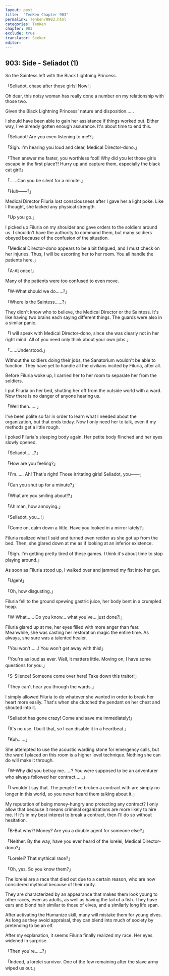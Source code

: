 ```yaml
---
layout: post
title:  "TenKen Chapter 903"
permalink: Tenken/0903.html
categories: TenKen
chapter: 903
exclude: true
translator: Seeker
editor: 
---
```

<h2>903: Side - Seliadot (1)</h2>

So the Saintess left with the Black Lightning Princess.

「Seliadot, chase after those girls! Now!」

Oh dear, this noisy woman has really done a number on my relationship with those two.

Given the Black Lightning Princess' nature and disposition……

I should have been able to gain her assistance if things worked out. Either way, I've already gotten enough assurance. It's about time to end this.

「Seliadot! Are you even listening to me!?」

「Sigh. I'm hearing you loud and clear, Medical Director-dono.」

「Then answer me faster, you worthless fool! Why did you let those girls escape in the first place?! Hurry up and capture them, especially the black cat girl!」

「……Can you be silent for a minute.」

「Huh――?」

Medical Director Filuria lost consciousness after I gave her a light poke. Like I thought, she lacked any physical strength.

「Up you go.」

I picked up Filuria on my shoulder and gave orders to the soldiers around us. I shouldn't have the authority to command them, but many soldiers obeyed because of the confusion of the situation.

「Medical Director-dono appears to be a bit fatigued, and I must check on her injuries. Thus, I will be escorting her to her room. You all handle the patients here.」

「A-At once!」

Many of the patients were too confused to even move.

「W-What should we do……?」

「Where is the Saintess……?」

They didn't know who to believe, the Medical Director or the Saintess. It's like having two brains each saying different things. The guards were also in a similar panic.

「I will speak with Medical Director-dono, since she was clearly not in her right mind. All of you need only think about your own jobs.」

「……Understood.」

Without the soldiers doing their jobs, the Sanatorium wouldn't be able to function. They have yet to handle all the civilians incited by Filuria, after all.

Before Filuria woke up, I carried her to her room to separate her from the soldiers.

I put Filuria on her bed, shutting her off from the outside world with a ward. Now there is no danger of anyone hearing us.

「Well then……」

I've been polite so far in order to learn what I needed about the organization, but that ends today. Now I only need her to talk, even if my methods get a little rough.

I poked Filuria's sleeping body again. Her petite body flinched and her eyes slowly opened.

「Seliadot……?」

「How are you feeling?」

「I'm…… Ah! That's right! Those irritating girls! Seliadot, you――」

「Can you shut up for a minute?」

「What are you smiling about!?」

「Ah man, how annoying.」

「Seliadot, you…!」

「Come on, calm down a little. Have you looked in a mirror lately?」

Filuria realized what I said and turned even redder as she got up from the bed. Then, she glared down at me as if looking at an inferior existence.

「Sigh. I'm getting pretty tired of these games. I think it's about time to stop playing around.」

As soon as Filuria stood up, I walked over and jammed my fist into her gut.

「Ugeh!」

「Oh, how disgusting.」

Filuria fell to the ground spewing gastric juice, her body bent in a crumpled heap.

「W-What…… Do you know… what you've… just done?!」

Filuria glared up at me, her eyes filled with more anger than fear. Meanwhile, she was casting her restoration magic the entire time. As always, she sure was a talented healer.

「You won't……! You won't get away with this!」

「You're as loud as ever. Well, it matters little. Moving on, I have some questions for you.」

「S-Silence! Someone come over here! Take down this traitor!」

「They can't hear you through the wards.」

I simply allowed Filuria to do whatever she wanted in order to break her heart more easily. That's when she clutched the pendant on her chest and shouted into it.

「Seliadot has gone crazy! Come and save me immediately!」

「It's no use. I built that, so I can disable it in a heartbeat.」

「Kuh……」

She attempted to use the acoustic warding stone for emergency calls, but the ward I placed on this room is a higher level technique. Nothing she can do will make it through.

「W-Why did you betray me……? You were supposed to be an adventurer who always followed her contract……」

「I wouldn't say that. The people I've broken a contract with are simply no longer in this world, so you never heard them talking about it.」

My reputation of being money-hungry and protecting any contract? I only allow that because it means criminal organizations are more likely to hire me. If it's in my best interest to break a contract, then I'll do so without hesitation.

「B-But why?! Money? Are you a double agent for someone else?」

「Neither. By the way, have you ever heard of the lorelei, Medical Director-dono?」

「Lorelei? That mythical race?」

「Oh, yes. So you know them?」

The lorelei are a race that died out due to a certain reason, who are now considered mythical because of their rarity.

They are characterized by an appearance that makes them look young to other races, even as adults, as well as having the tail of a fish. They have ears and blond hair similar to those of elves, and a similarly long life span.

After activating the Humanize skill, many will mistake them for young elves. As long as they avoid appraisal, they can blend into much of society by pretending to be an elf.

After my explanation, it seems Filuria finally realized my race. Her eyes widened in surprise.

「Then you're……?」

「Indeed, a lorelei survivor. One of the few remaining after the slave army wiped us out.」



